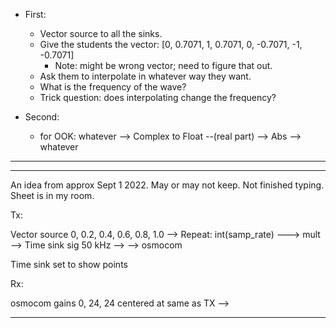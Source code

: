 - First:
  - Vector source to all the sinks.
  - Give the students the vector: [0, 0.7071, 1, 0.7071, 0, -0.7071, -1, -0.7071]
    - Note: might be wrong vector; need to figure that out.
  - Ask them to interpolate in whatever way they want.
  - What is the frequency of the wave?
  - Trick question: does interpolating change the frequency?

- Second:
  - for OOK:  whatever --> Complex to Float --(real part) -->  Abs  -->  whatever



--------------------

--------------------

An idea from approx Sept 1 2022. May or may not keep. Not finished typing. Sheet is in my room.

Tx:

Vector source
0, 0.2, 0.4, 0.6, 0.8, 1.0     -->    Repeat: int(samp_rate)     --->   mult  --> Time sink
                                                       sig 50 kHz -->         --> osmocom
                                                       
Time sink set to show points


Rx:

osmocom
 gains 0, 24, 24
 centered at same as TX    -->
****